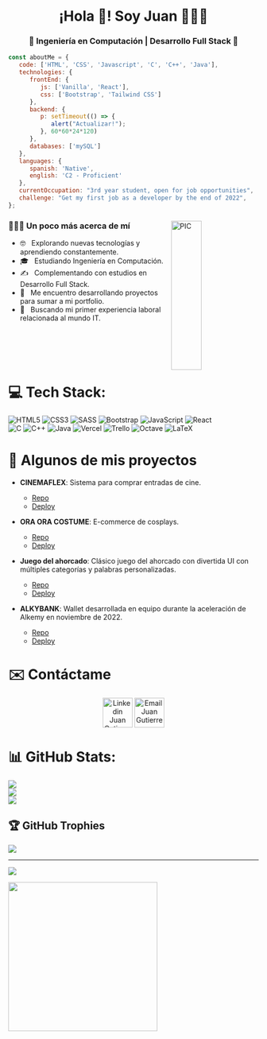 <h1 align="center">¡Hola 👋! Soy Juan 👨🏻‍💻</h1>
<h3 align="center">🚀 Ingeniería en Computación | Desarrollo Full Stack 🚀</h3>


```javascript
const aboutMe = {
   code: ['HTML', 'CSS', 'Javascript', 'C', 'C++', 'Java'],
   technologies: {
      frontEnd: {
         js: ['Vanilla', 'React'],
         css: ['Bootstrap', 'Tailwind CSS']
      },
      backend: {
         p: setTimeout(() => {
            alert("Actualizar!");
         }, 60*60*24*120)
      },
      databases: ['mySQL']
   },
   languages: {
      spanish: 'Native',
      english: 'C2 - Proficient'
   },
   currentOccupation: "3rd year student, open for job opportunities",
   challenge: "Get my first job as a developer by the end of 2022",
};
```



<div>
<img width = "35%" align="right" alt="PIC" height="300px" src="https://user-images.githubusercontent.com/104147035/186227906-e7874da9-48f1-4afc-bba5-f4b9aba60444.gif" />
<div align="left"> 
  <h3> 👨🏻‍💻 Un poco más acerca de mí </h3>

  - :nerd_face: &nbsp; Explorando nuevas tecnologías y aprendiendo constantemente.
  - 🎓 &nbsp; Estudiando Ingeniería en Computación.
  - ✍️ &nbsp; Complementando con estudios en Desarrollo Full Stack.
  - 🌱 &nbsp; Me encuentro desarrollando proyectos para sumar a mi portfolio.
  - 💼 &nbsp; Buscando mi primer experiencia laboral relacionada al mundo IT.
</div> 
</div>
<br><br><br><br>

# 💻 Tech Stack:
![HTML5](https://img.shields.io/badge/html5-%23E34F26.svg?style=for-the-badge&logo=html5&logoColor=white) 
![CSS3](https://img.shields.io/badge/css3-%231572B6.svg?style=for-the-badge&logo=css3&logoColor=white) 
![SASS](https://img.shields.io/badge/SASS-hotpink.svg?style=for-the-badge&logo=SASS&logoColor=white)
![Bootstrap](https://img.shields.io/badge/bootstrap-%23563D7C.svg?style=for-the-badge&logo=bootstrap&logoColor=white) 
![JavaScript](https://img.shields.io/badge/javascript-%23323330.svg?style=for-the-badge&logo=javascript&logoColor=%23F7DF1E)
![React](https://img.shields.io/badge/react-%2320232a.svg?style=for-the-badge&logo=react&logoColor=%2361DAFB)  
![C](https://img.shields.io/badge/c-%2300599C.svg?style=for-the-badge&logo=c&logoColor=white) 
![C++](https://img.shields.io/badge/c++-%2300599C.svg?style=for-the-badge&logo=c%2B%2B&logoColor=white) 
![Java](https://img.shields.io/badge/java-%23ED8B00.svg?style=for-the-badge&logo=java&logoColor=white) 
![Vercel](https://img.shields.io/badge/vercel-%23000000.svg?style=for-the-badge&logo=vercel&logoColor=white) 
![Trello](https://img.shields.io/badge/Trello-%23026AA7.svg?style=for-the-badge&logo=Trello&logoColor=white) 
![Octave](https://img.shields.io/badge/OCTAVE-darkblue?style=for-the-badge&logo=octave&logoColor=fcd683) 
![LaTeX](https://img.shields.io/badge/latex-%23008080.svg?style=for-the-badge&logo=latex&logoColor=white)

# :test_tube: Algunos de mis proyectos
-  **CINEMAFLEX**: Sistema para comprar entradas de cine.
   - [Repo](https://github.com/juangutierrezmonaco/cinema-flex)
   - [Deploy](cinemaflex.vercel.app/)

-  **ORA ORA COSTUME**: E-commerce de cosplays.
   - [Repo](https://github.com/juangutierrezmonaco/ORA-ORA-COSTUME)
   - [Deploy](https://oraoracostume.vercel.app/)
 
- **Juego del ahorcado**: Clásico juego del ahorcado con divertida UI con múltiples categorías y palabras personalizadas.
   - [Repo](https://github.com/juangutierrezmonaco/Challenge-2-AHORCADO-Oracle-ONE) 
   - [Deploy](https://juangutierrezmonaco.github.io/Challenge-2-AHORCADO-Oracle-ONE/)
- **ALKYBANK**: Wallet desarrollada en equipo durante la aceleración de Alkemy en noviembre de 2022.
   - [Repo](https://github.com/juangutierrezmonaco/alkemy-wallet) 
   - [Deploy](https://alkemy-wallet.vercel.app/)

# :envelope: Contáctame
<p align="center">
<a href="https://www.linkedin.com/in/juangutierrezmonaco/"><img align="center" src=https://cdn.jsdelivr.net/npm/simple-icons@3.0.1/icons/linkedin.svg alt="Linkedin Juan Gutierrez" height="60" width="60"/></a>
<a href="mailto:juan.monaco.gutierrez@gmail.com"><img align="center" src=https://cdn.jsdelivr.net/npm/simple-icons@3.0.1/icons/gmail.svg alt="Email Juan Gutierrez" height="60" width="60" /></a>
</p>


# 📊 GitHub Stats:
![](https://github-readme-stats.vercel.app/api?username=juangutierrezmonaco&theme=buefy&hide_border=false&include_all_commits=false&count_private=false)<br/>
![](https://github-readme-streak-stats.herokuapp.com/?user=juangutierrezmonaco&theme=buefy&hide_border=false)<br/>
![](https://github-readme-stats.vercel.app/api/top-langs/?username=juangutierrezmonaco&theme=buefy&hide_border=false&include_all_commits=false&count_private=false&layout=compact)

## 🏆 GitHub Trophies
![](https://github-profile-trophy.vercel.app/?username=juangutierrezmonaco&theme=dracula&no-frame=false&no-bg=false&margin-w=4)

---
[![](https://visitcount.itsvg.in/api?id=juangutierrezmonaco&icon=0&color=11)](https://visitcount.itsvg.in)

<img height="300px" src="https://user-images.githubusercontent.com/104147035/186288937-1e2c85e1-56f7-4626-9741-5435b4b98ed6.gif" />
